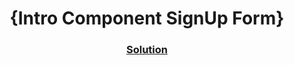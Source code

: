 <!-- Please update value in the {}  --> <h1 align="center">{Intro Component SignUp Form}</h1> 
<div align="center"> <h3> <a href="https://introcomponentsignupform0.netlify.app/"> Solution </a> </h3> </div>
